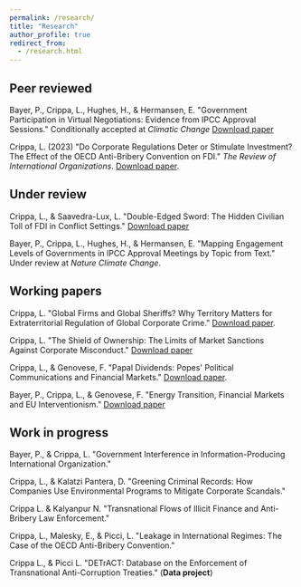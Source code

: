 ```yaml
---
permalink: /research/
title: "Research"
author_profile: true
redirect_from: 
  - /research.html
---
```


## Peer reviewed

Bayer, P., Crippa, L., Hughes, H., & Hermansen, E. "Government Participation in Virtual Negotiations: Evidence from IPCC Approval Sessions." Conditionally accepted at _Climatic Change_ [Download paper](https://lorenzo-crippa.github.io/files/BCHH_CC_SI.pdf)

Crippa, L. (2023) "Do Corporate Regulations Deter or Stimulate Investment? The Effect of the OECD Anti-Bribery Convention on FDI." _The Review of International Organizations_. [Download paper](https://lorenzo-crippa.github.io/files/regulation_investment.pdf).

## Under review
Crippa, L., & Saavedra-Lux, L. "Double-Edged Sword: The Hidden Civilian Toll of FDI in Conflict Settings." [Download paper](https://lorenzo-crippa.github.io/files/LC_LSL_FDI_conflict.pdf)

Bayer, P., Crippa, L., Hughes, H., & Hermansen, E. "Mapping Engagement Levels of Governments in IPCC Approval Meetings by Topic from Text." Under review at _Nature Climate Change_.

## Working papers

Crippa, L. "Global Firms and Global Sheriffs? Why Territory Matters for Extraterritorial Regulation of Global Corporate Crime." [Download paper](https://lorenzo-crippa.github.io/files/sheriffs.pdf).

Crippa, L. "The Shield of Ownership: The Limits of Market Sanctions Against Corporate Misconduct." [Download paper](https://lorenzo-crippa.github.io/files/scandals_ownership.pdf)

Crippa, L., & Genovese, F. "Papal Dividends: Popes' Political Communications and Financial Markets." [Download paper](https://lorenzo-crippa.github.io/files/papal_dividends.pdf).

Bayer, P., Crippa, L., & Genovese, F. "Energy Transition, Financial Markets and EU Interventionism." [Download paper](https://lorenzo-crippa.github.io/files/bcg.pdf)

## Work in progress

Bayer, P., & Crippa, L. "Government Interference in Information-Producing International Organization."

Crippa, L., & Kalatzi Pantera, D. "Greening Criminal Records: How Companies Use Environmental Programs to Mitigate Corporate Scandals."

Crippa L. & Kalyanpur N. "Transnational Flows of Illicit Finance and Anti-Bribery Law Enforcement."

Crippa, L., Malesky, E., & Picci, L. "Leakage in International Regimes: The Case of the OECD Anti-Bribery Convention."

Crippa L., & Picci L. "DETrACT: Database on the Enforcement of Transnational Anti-Corruption Treaties." (**Data project**)


